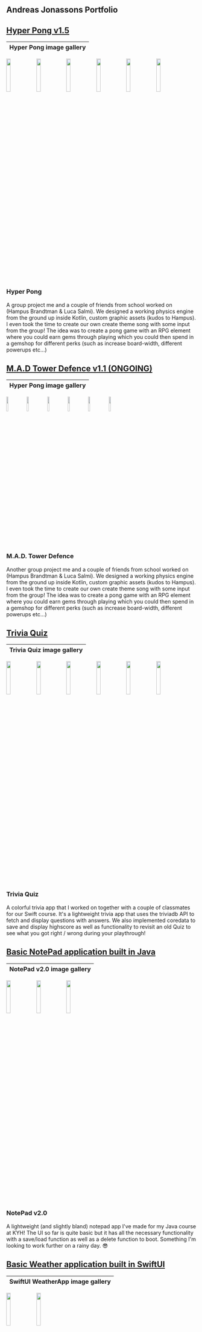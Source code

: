 ## Andreas Jonassons Portfolio 

## [Hyper Pong v1.5](https://github.com/LucaSalmi/HyperPongGruppB/) 

Hyper Pong image gallery |
:-----------------------:|
<img src="https://cdn.discordapp.com/attachments/372703682375974924/955625793210445864/Screenshot_20220322_013129.png" width="15%"></img> <img src="https://cdn.discordapp.com/attachments/372703682375974924/955625792711307314/Screenshot_20220322_013320.png" width="15%"></img> <img src="https://cdn.discordapp.com/attachments/372703682375974924/955625792333811773/Screenshot_20220322_013250.png" width="15%"></img> <img src="https://cdn.discordapp.com/attachments/372703682375974924/955625793613074442/Screenshot_20220322_013232.png" width="15%"></img> <img src="https://cdn.discordapp.com/attachments/889417057689559060/955765305685213184/Screenshot_20220322_013238.png" width="15%"></img> <img src="https://cdn.discordapp.com/attachments/889417057689559060/955765302887579738/Screenshot_20220322_013406.png" width="15%"></img> 

### **Hyper Pong**  

A group project me and a couple of friends from school worked on (Hampus Brandtman & Luca Salmi). We designed a working physics engine from the ground up inside Kotlin, custom graphic assets (kudos to Hampus). I even took the time to create our own create theme song with some input from the group! The idea was to create a pong game with an RPG element where you could earn gems through playing which you could then spend in a gemshop for different perks (such as increase board-width, different powerups etc...)

## [M.A.D Tower Defence v1.1 (ONGOING)](https://github.com/LucaSalmi/MadDoctorTD) 

Hyper Pong image gallery |
:-----------------------:|
<img src="https://cdn.discordapp.com/attachments/356196660491321355/978227067420282890/Simulator_Screen_Shot_-_iPhone_13_Pro_-_2022-05-23_at_11.10.19.png" width="10%"></img> 
<img src="https://cdn.discordapp.com/attachments/356196660491321355/978227065948098580/Simulator_Screen_Shot_-_iPhone_13_Pro_-_2022-05-23_at_11.10.29.png" width="10%"></img> 
<img src="https://cdn.discordapp.com/attachments/356196660491321355/978226998407221288/Simulator_Screen_Shot_-_iPhone_13_Pro_-_2022-05-23_at_11.18.25.png" width="10%"></img> 
<img src="https://cdn.discordapp.com/attachments/356196660491321355/978226998709190666/Simulator_Screen_Shot_-_iPhone_13_Pro_-_2022-05-23_at_11.12.03.png" width="10%"></img> 
<img src="https://cdn.discordapp.com/attachments/356196660491321355/978227084382044220/Simulator_Screen_Shot_-_iPhone_13_Pro_-_2022-05-23_at_11.20.11.png" width="10%"></img> 
<img src="https://cdn.discordapp.com/attachments/356196660491321355/978226998088450089/Simulator_Screen_Shot_-_iPhone_13_Pro_-_2022-05-23_at_11.19.36.png" width="10%"></img> 

### **M.A.D. Tower Defence**  

Another group project me and a couple of friends from school worked on (Hampus Brandtman & Luca Salmi). We designed a working physics engine from the ground up inside Kotlin, custom graphic assets (kudos to Hampus). I even took the time to create our own create theme song with some input from the group! The idea was to create a pong game with an RPG element where you could earn gems through playing which you could then spend in a gemshop for different perks (such as increase board-width, different powerups etc...)

## [Trivia Quiz](https://github.com/sarahparah/triviaquiz)

Trivia Quiz image gallery |
:-----------------------:|
<img src="https://cdn.discordapp.com/attachments/940202792675606548/955487738658979891/Simulator_Screen_Shot_-_iPhone_13_-_2022-03-21_at_16.25.12.png" width="15%"></img> <img src="https://cdn.discordapp.com/attachments/940202792675606548/955487742186356766/Simulator_Screen_Shot_-_iPhone_13_-_2022-03-21_at_16.25.18.png" width="15%"></img> <img src="https://cdn.discordapp.com/attachments/940202792675606548/955487740181491812/Simulator_Screen_Shot_-_iPhone_13_-_2022-03-21_at_16.26.06.png" width="15%"></img> <img src="https://cdn.discordapp.com/attachments/940202792675606548/955487740613509181/Simulator_Screen_Shot_-_iPhone_13_-_2022-03-21_at_16.26.00.png" width="15%"></img> <img src="https://cdn.discordapp.com/attachments/940202792675606548/955487741699837973/Simulator_Screen_Shot_-_iPhone_13_-_2022-03-21_at_16.25.37.png" width="15%"></img> <img src="https://cdn.discordapp.com/attachments/940202792675606548/955487741129425026/Simulator_Screen_Shot_-_iPhone_13_-_2022-03-21_at_16.25.45.png" width="15%"></img>

### **Trivia Quiz** 

A colorful trivia app that I worked on together with a couple of classmates for our Swift course. It's a lightweight trivia app that uses the triviadb API to fetch and display questions with answers. We also implemented coredata to save and display highscore as well as functionality to revisit an old Quiz to see 
what you got right / wrong during your playthrough! 

## [Basic NotePad application built in Java](https://github.com/officialskum/NotePad_v2.0)

NotePad v2.0 image gallery |
:-----------------------:|
<img src="https://cdn.discordapp.com/attachments/372703682375974924/955511722272239647/NotePad_startscreen.png" width="15%"></img> <img src="https://cdn.discordapp.com/attachments/372703682375974924/955511722045759498/DeleteAlert.png" width="15%"></img> <img src="https://cdn.discordapp.com/attachments/372703682375974924/955511721794105394/Anteckningssida.png" width="15%"></img> 

### **NotePad v2.0**

A lightweight (and slightly bland) notepad app I've made for my Java course at KYH! The UI so far is quite basic but it has all the necessary functionality 
with a save/load function as well as a delete function to boot. Something I'm looking to work further on a rainy day. 😎

## [Basic Weather application built in SwiftUI](https://github.com/officialskum/WeatherApp_SwiftUi-)

SwiftUI WeatherApp image gallery |
:-----------------------:|
<img src="https://cdn.discordapp.com/attachments/372703682375974924/955511681423900683/Bluscreen.png" width="15%"></img> <img src="https://cdn.discordapp.com/attachments/372703682375974924/955511681738489866/nightScreen.png" width="15%"></img> 

### **SwiftUI WeatherApp**

A vibrant and colorful weather application made with SwiftUI. Has a simple gradient colorscheme with a toggle button for day/night mode. Will have to work 
further on it to implement a proper API so it can finally be put to use! ☔
